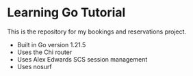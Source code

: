 # Learning Go Tutorial

This is the repository for my bookings and reservations project.

-   Built in Go version 1.21.5
-   Uses the Chi router
-   Uses Alex Edwards SCS session management
-   Uses nosurf
